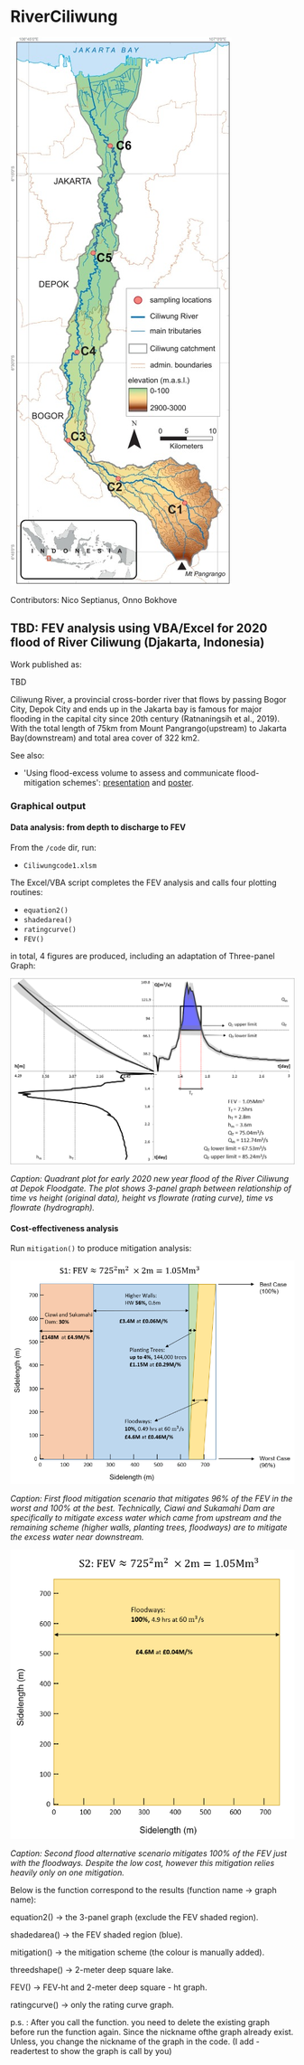 # RiverCiliwung
![](figs/ciliwung%20map.jpg)

Contributors: Nico Septianus, Onno Bokhove

## TBD: FEV analysis using VBA/Excel for 2020 flood of River Ciliwung (Djakarta, Indonesia)

Work published as: 

TBD

Ciliwung River, a provincial cross-border river that flows by passing Bogor City, Depok City and ends up in the Jakarta bay is famous for major flooding in the capital city since 20th century (Ratnaningsih et al., 2019). With the total length of 75km from Mount Pangrango(upstream) to Jakarta Bay(downstream) and total area cover of 322 km2.

See also:
* 'Using flood-excess volume to assess and communicate flood-mitigation schemes': [presentation](http://www1.maths.leeds.ac.uk/~amttk/files/leedskyoto.pdf) and [poster](http://www1.maths.leeds.ac.uk/~amttk/files/INI_sept2018.pdf). 

### Graphical output 

#### Data analysis: from depth to discharge to FEV

From the ```/code``` dir, run: 
 * ```Ciliwungcode1.xlsm```  
 
The Excel/VBA script completes the FEV analysis and calls four plotting routines:
 * ```equation2()```
 * ```shadedarea()``` 
 * ```ratingcurve()``` 
 * ```FEV()``` 

in total, 4 figures are produced, including an adaptation of Three-panel Graph:

![](figs/Ciliwungfinalplot.png)

*Caption: Quadrant plot for early 2020 new year flood of the River Ciliwung at Depok Floodgate.
The plot shows 3-panel graph between relationship of time vs height (original data), height
vs flowrate (rating curve), time vs flowrate (hydrograph).*

#### Cost-effectiveness analysis

Run ```mitigation()``` to produce mitigation analysis:

![](figs/mitigation1.png)

*Caption: First flood mitigation scenario that mitigates 96% of the FEV in the worst and 100% at the best. Technically, Ciawi and Sukamahi Dam are specifically to mitigate excess water which came from upstream and the remaining scheme (higher walls, planting trees, floodways) are to mitigate the excess water near downstream.*

![](figs/mitigation2.png)

*Caption: Second flood alternative scenario mitigates 100% of the FEV just with the floodways. Despite the low cost, however this mitigation relies heavily only on one mitigation.*

Below is the function correspond to the results (function name -> graph name):

equation2() -> the 3-panel graph (exclude the FEV shaded region).

shadedarea() -> the FEV shaded region (blue).

mitigation() -> the mitigation scheme (the colour is manually added).

threedshape() -> 2-meter deep square lake.

FEV() -> FEV-ht and 2-meter deep square - ht graph.

ratingcurve() -> only the rating curve graph.

p.s. : After you call the function. you need to delete the existing graph before run the function again. Since the nickname ofthe graph already exist. Unless, you change the nickname of the graph in the code. (I add -readertest to show the graph is call by you)
